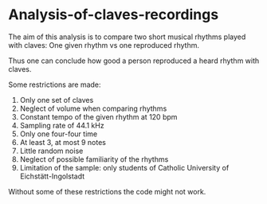 # Analysis-of-claves-recordings

The aim of this analysis is to compare two short musical rhythms played with claves: 
One given rhythm vs one reproduced rhythm.

Thus one can conclude how good a person reproduced a heard rhythm with claves.

Some restrictions are made:
1. Only one set of claves
2. Neglect of volume when comparing rhythms
3. Constant tempo of the given rhythm at 120 bpm
4. Sampling rate of 44.1 kHz
5. Only one four-four time
6. At least 3, at most 9 notes
7. Little random noise
8. Neglect of possible familiarity of the rhythms
9. Limitation of the sample: only students of Catholic University of Eichstätt-Ingolstadt

Without some of these restrictions the code might not work. 
